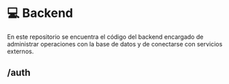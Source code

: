 # 💻 Backend
En este repositorio se encuentra el código del backend encargado de administrar operaciones con la base de datos y de conectarse con servicios externos. 

## /auth

## 